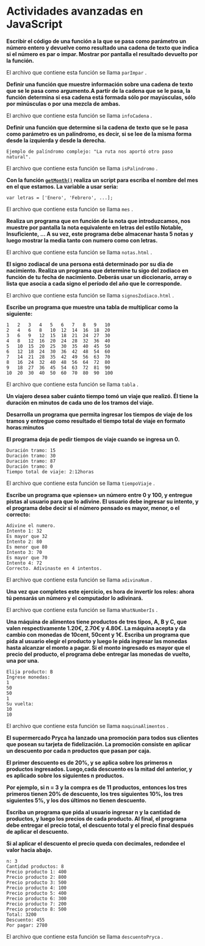 # Actividades avanzadas en JavaScript

**Escribir el código de una función a la que se pasa como parámetro un número entero y devuelve como resultado una cadena de texto que indica si el número es par o impar. Mostrar por pantalla el resultado devuelto por la función.**

El archivo que contiene esta función se llama ``` parImpar ``` .



**Definir una función que muestre información sobre una cadena de texto que se le pasa como argumento.A partir de la cadena que se le pasa, la función determina si esa cadena está formada sólo por mayúsculas, sólo por minúsculas o por una mezcla de ambas.**

El archivo que contiene esta función se llama ``` infoCadena ``` .



**Definir una función que determine si la cadena de texto que se le pasa como parámetro es un palíndromo, es decir, si se lee de la misma forma desde la izquierda y desde la derecha.**

    Ejemplo de palíndromo complejo: "La ruta nos aportó otro paso natural".

El archivo que contiene esta función se llama ``` isPalindromo ``` .

**Con la función [`getMonth()`](https://www.w3schools.com/jsref/jsref_getmonth.asp) realiza un script para escriba el nombre del mes en el que estamos. La variable a usar seria:**
    
    var letras = ['Enero', 'Febrero', ...];

El archivo que contiene esta función se llama ``` mes ``` .


**Realiza un programa que en función de la nota que introduzcamos, nos muestre por pantalla la nota equivalente en letras del estilo Notable, Insuficiente, ... A su vez, este programa debe almacenar hasta 5 notas y luego mostrar la media tanto con numero como con letras.**

El archivo que contiene esta función se llama ``` notas.html ``` .


**El signo zodiacal de una persona está determinado por su día de nacimiento. Realiza un programa que determine tu sigo del zodiaco en función de tu fecha de nacimiento. Deberás usar un diccionario, array o lista que asocia a cada signo el período del año que le corresponde.**

El archivo que contiene esta función se llama ``` signosZodiaco.html ``` .



**Escribe un programa que muestre una tabla de multiplicar como la siguiente:**

    1   2   3   4   5   6   7   8   9   10
    2   4   6   8   10  12  14  16  18  20
    3	6	9	12	15	18	21	24	27	30	
    4	8	12	16	20	24	28	32	36	40	
    5	10	15	20	25	30	35	40	45	50	
    6	12	18	24	30	36	42	48	54	60	
    7	14	21	28	35	42	49	56	63	70	
    8	16	24	32	40	48	56	64	72	80	
    9	18	27	36	45	54	63	72	81	90	
    10	20	30	40	50	60	70	80	90	100	

El archivo que contiene esta función se llama ``` tabla ``` .



**Un viajero desea saber cuánto tiempo tomó un viaje que realizó. Él tiene la duración en minutos de cada uno de los tramos del viaje.**

**Desarrolla un programa que permita ingresar los tiempos de viaje de los tramos y entregue como resultado el tiempo total de viaje en formato horas:minutos**

**El programa deja de pedir tiempos de viaje cuando se ingresa un 0.**

    Duración tramo: 15
    Duración tramo: 30
    Duración tramo: 87  
    Duración tramo: 0
    Tiempo total de viaje: 2:12horas

El archivo que contiene esta función se llama ``` tiempoViaje ``` .



**Escribe un programa que «piense» un número entre 0 y 100, y entregue pistas al usuario para que lo adivine. El usuario debe ingresar su intento, y el programa debe decir si el número pensado es mayor, menor, o el correcto:**

    Adivine el numero.
    Intento 1: 32
    Es mayor que 32
    Intento 2: 80
    Es menor que 80
    Intento 3: 70
    Es mayor que 70
    Intento 4: 72
    Correcto. Adivinaste en 4 intentos.

El archivo que contiene esta función se llama ``` adivinaNum ``` .

**Una vez que completes este ejercicio, es hora de invertir los roles: ahora tú pensarás un número y el computador lo adivinará.**

El archivo que contiene esta función se llama ``` WhatNumberIs ``` .


**Una máquina de alimentos tiene productos de tres tipos, A, B y C, que valen respectivamente 1.20€, 2.70€ y 4.80€. La máquina acepta y da cambio con monedas de 10cent, 50cent y 1€. Escriba un programa que pida al usuario elegir el producto y luego le pida ingresar las monedas hasta alcanzar el monto a pagar. Si el monto ingresado es mayor que el precio del producto, el programa debe entregar las monedas de vuelto, una por una.**

    Elija producto: B
    Ingrese monedas:
    1
    50
    50
    1
    Su vuelta:
    10
    10

El archivo que contiene esta función se llama ``` maquinaAlimentos ``` .


**El supermercado Pryca ha lanzado una promoción para todos sus clientes que posean su tarjeta de fidelización. La promoción consiste en aplicar un descuento por cada n productos que pasan por caja.**

**El primer descuento es de 20%, y se aplica sobre los primeros n productos ingresados. Luego,cada descuento es la mitad del anterior, y es aplicado sobre los siguientes n productos.**

**Por ejemplo, si n = 3 y la compra es de 11 productos, entonces los tres primeros tienen 20% de descuento, los tres siguientes 10%, los tres siguientes 5%, y los dos últimos no tienen descuento.**

**Escriba un programa que pida al usuario ingresar n y la cantidad de productos, y luego los precios de cada producto. Al final, el programa debe entregar el precio total, el descuento total y el precio final después de aplicar el descuento.**

**Si al aplicar el descuento el precio queda con decimales, redondee el valor hacia abajo.**

    n: 3
    Cantidad productos: 8
    Precio producto 1: 400
    Precio producto 2: 800
    Precio producto 3: 500
    Precio producto 4: 100
    Precio producto 5: 400
    Precio producto 6: 300
    Precio producto 7: 200
    Precio producto 8: 500
    Total: 3200
    Descuento: 455
    Por pagar: 2780

El archivo que contiene esta función se llama ``` descuentoPryca ``` .
